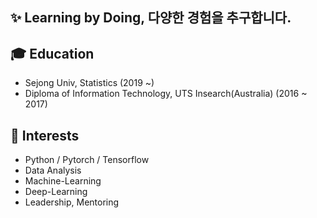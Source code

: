 ## ✨ Learning by Doing, 다양한 경험을 추구합니다.

## 🎓 Education
- Sejong Univ, Statistics (2019 ~)
- Diploma of Information Technology, UTS Insearch(Australia) (2016 ~ 2017)

## 🌱 Interests
- Python / Pytorch / Tensorflow
- Data Analysis
- Machine-Learning
- Deep-Learning
- Leadership, Mentoring
